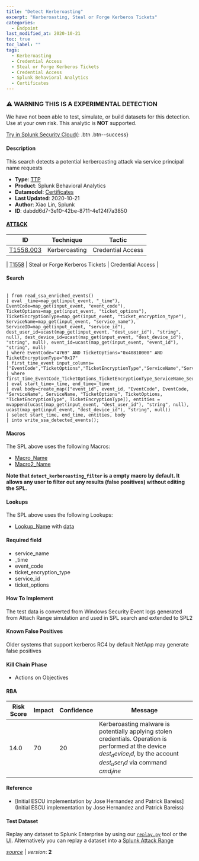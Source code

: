 ```yaml
---
title: "Detect Kerberoasting"
excerpt: "Kerberoasting, Steal or Forge Kerberos Tickets"
categories:
  - Endpoint
last_modified_at: 2020-10-21
toc: true
toc_label: ""
tags:
  - Kerberoasting
  - Credential Access
  - Steal or Forge Kerberos Tickets
  - Credential Access
  - Splunk Behavioral Analytics
  - Certificates
---
```


### ⚠️ WARNING THIS IS A EXPERIMENTAL DETECTION
We have not been able to test, simulate, or build datasets for this detection. Use at your own risk. This analytic is **NOT** supported.


[Try in Splunk Security Cloud](https://www.splunk.com/en_us/cyber-security.html){: .btn .btn--success}

#### Description

This search detects a potential kerberoasting attack via service principal name requests

- **Type**: [TTP](https://github.com/splunk/security_content/wiki/Detection-Analytic-Types)
- **Product**: Splunk Behavioral Analytics
- **Datamodel**: [Certificates](https://docs.splunk.com/Documentation/CIM/latest/User/Certificates)
- **Last Updated**: 2020-10-21
- **Author**: Xiao Lin, Splunk
- **ID**: dabdd6d7-3e10-42be-8711-4e124f7a3850


#### [ATT&CK](https://attack.mitre.org/)

| ID             | Technique      |  Tactic           |
| -------------- | -------------- |------------------ |
| [T1558.003](https://attack.mitre.org/techniques/T1558/003/) | Kerberoasting | Credential Access |

| [T1558](https://attack.mitre.org/techniques/T1558/) | Steal or Forge Kerberos Tickets | Credential Access |

#### Search

```
 
| from read_ssa_enriched_events() 
| eval _time=map_get(input_event, "_time"), EventCode=map_get(input_event, "event_code"), TicketOptions=map_get(input_event, "ticket_options"), TicketEncryptionType=map_get(input_event, "ticket_encryption_type"), ServiceName=map_get(input_event, "service_name"), ServiceID=map_get(input_event, "service_id"), dest_user_id=ucast(map_get(input_event, "dest_user_id"), "string", null), dest_device_id=ucast(map_get(input_event, "dest_device_id"), "string", null), event_id=ucast(map_get(input_event, "event_id"), "string", null) 
| where EventCode="4769" AND TicketOptions="0x40810000" AND TicketEncryptionType="0x17" 
| first_time_event input_columns=["EventCode","TicketOptions","TicketEncryptionType","ServiceName","ServiceID"] 
| where first_time_EventCode_TicketOptions_TicketEncryptionType_ServiceName_ServiceID 
| eval start_time=_time, end_time=_time 
| eval body=create_map(["event_id", event_id, "EventCode", EventCode, "ServiceName", ServiceName, "TicketOptions", TicketOptions, "TicketEncryptionType", TicketEncryptionType]), entities = mvappend(ucast(map_get(input_event, "dest_user_id"), "string", null), ucast(map_get(input_event, "dest_device_id"), "string", null)) 
| select start_time, end_time, entities, body 
| into write_ssa_detected_events();
```

#### Macros
The SPL above uses the following Macros:
* [Macro_Name](https://)
* [Macro2_Name](https://)

**Note that `detect_kerberoasting_filter` is a empty macro by default. It allows any user to filter out any results (false positives) without editing the SPL.**

#### Lookups
The SPL above uses the following Lookups:

* [Lookup_Name]() with [data]()

#### Required field
* service_name
* _time
* event_code
* ticket_encryption_type
* service_id
* ticket_options


#### How To Implement
The test data is converted from Windows Security Event logs generated from Attach Range simulation and used in SPL search and extended to SPL2

#### Known False Positives
Older systems that support kerberos RC4 by default NetApp may generate false positives

#### Kill Chain Phase
* Actions on Objectives



#### RBA

| Risk Score  | Impact      | Confidence   | Message      |
| ----------- | ----------- |--------------|--------------|
| 14.0 | 70 | 20 | Kerberoasting malware is potentially applying stolen credentials. Operation is performed at the device $dest_device_id$, by the account $dest_user_id$ via command $cmd_line$ |




#### Reference

* [Initial ESCU implementation by Jose Hernandez and Patrick Bareiss](Initial ESCU implementation by Jose Hernandez and Patrick Bareiss)



#### Test Dataset
Replay any dataset to Splunk Enterprise by using our [`replay.py`](https://github.com/splunk/attack_data#using-replaypy) tool or the [UI](https://github.com/splunk/attack_data#using-ui).
Alternatively you can replay a dataset into a [Splunk Attack Range](https://github.com/splunk/attack_range#replay-dumps-into-attack-range-splunk-server)




[*source*](https://github.com/splunk/security_content/tree/develop/detections/experimental/endpoint/detect_kerberoasting.yml) \| *version*: **2**